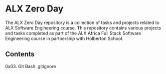 # ALX Zero Day
The ALX Zero Day repository is a collection of tasks and projects related to ALX Software Engineering course. This repository contains various projects and tasks completed as part of the ALX Africa Full Stack Software Engineering course in partnership with Holberton School.

## Contents

0x03. Git
Bash
.gitignore
